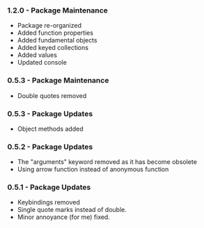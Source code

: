 ### 1.2.0 - Package Maintenance
* Package re-organized
* Added function properties
* Added fundamental objects
* Added keyed collections
* Added values
* Updated console

### 0.5.3 - Package Maintenance
* Double quotes removed

### 0.5.3 - Package Updates
* Object methods added

### 0.5.2 - Package Updates
* The "arguments" keyword removed as it has become obsolete
* Using arrow function instead of anonymous function

### 0.5.1 - Package Updates
* Keybindings removed
* Single quote marks instead of double.
* Minor annoyance (for me) fixed.
